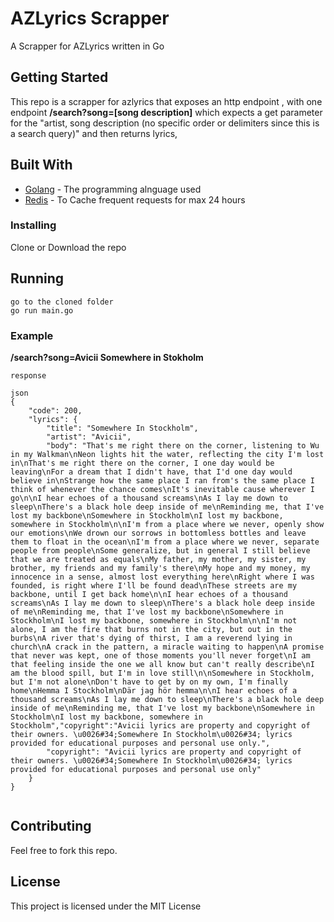 # AZLyrics Scrapper

A Scrapper for AZLyrics written in Go

## Getting Started

This repo is a scrapper for azlyrics that exposes an http endpoint , with one endpoint **/search?song=[song description]** which expects a get parameter for the "artist, song description (no specific order or delimiters since this is a search query)" and then returns lyrics, 

## Built With

* [Golang](https://golang.org/) - The programming alnguage used
* [Redis](https://redis.io/) - To Cache frequent requests for max 24 hours

### Installing

Clone or Download the repo

## Running

```
go to the cloned folder
go run main.go
```

### Example

**/search?song=Avicii Somewhere in Stokholm**

```
response 

json
{
    "code": 200,
    "lyrics": {
        "title": "Somewhere In Stockholm",
        "artist": "Avicii",
        "body": "That's me right there on the corner, listening to Wu in my Walkman\nNeon lights hit the water, reflecting the city I'm lost in\nThat's me right there on the corner, I one day would be leaving\nFor a dream that I didn't have, that I'd one day would believe in\nStrange how the same place I ran from's the same place I think of whenever the chance comes\nIt's inevitable cause wherever I go\n\nI hear echoes of a thousand screams\nAs I lay me down to sleep\nThere's a black hole deep inside of me\nReminding me, that I've lost my backbone\nSomewhere in Stockholm\nI lost my backbone, somewhere in Stockholm\n\nI'm from a place where we never, openly show our emotions\nWe drown our sorrows in bottomless bottles and leave them to float in the ocean\nI'm from a place where we never, separate people from people\nSome generalize, but in general I still believe that we are treated as equals\nMy father, my mother, my sister, my brother, my friends and my family's there\nMy hope and my money, my innocence in a sense, almost lost everything here\nRight where I was founded, is right where I'll be found dead\nThese streets are my backbone, until I get back home\n\nI hear echoes of a thousand screams\nAs I lay me down to sleep\nThere's a black hole deep inside of me\nReminding me, that I've lost my backbone\nSomewhere in Stockholm\nI lost my backbone, somewhere in Stockholm\n\nI'm not alone, I am the fire that burns not in the city, but out in the burbs\nA river that's dying of thirst, I am a reverend lying in church\nA crack in the pattern, a miracle waiting to happen\nA promise that never was kept, one of those moments you'll never forget\nI am that feeling inside the one we all know but can't really describe\nI am the blood spill, but I'm in love still\n\nSomewhere in Stockholm, but I'm not alone\nDon't have to get by on my own, I'm finally home\nHemma I Stockholm\nDär jag hör hemma\n\nI hear echoes of a thousand screams\nAs I lay me down to sleep\nThere's a black hole deep inside of me\nReminding me, that I've lost my backbone\nSomewhere in Stockholm\nI lost my backbone, somewhere in Stockholm","copyright":"Avicii lyrics are property and copyright of their owners. \u0026#34;Somewhere In Stockholm\u0026#34; lyrics provided for educational purposes and personal use only.",
        "copyright": "Avicii lyrics are property and copyright of their owners. \u0026#34;Somewhere In Stockholm\u0026#34; lyrics provided for educational purposes and personal use only"
    }
}


```
## Contributing

Feel free to fork this repo.

## License

This project is licensed under the MIT License 


